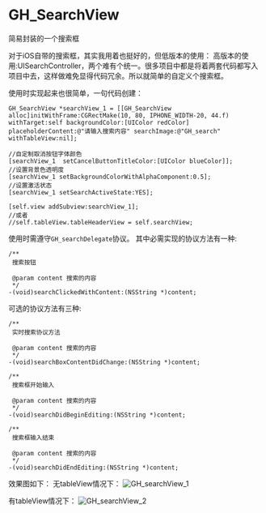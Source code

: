 # GH_SearchView
简易封装的一个搜索框

对于iOS自带的搜索框，其实我用着也挺好的，但低版本的使用：  高版本的使用:UISearchController，两个难有个统一。很多项目中都是将着两套代码都写入项目中去，这样做难免显得代码冗余。所以就简单的自定义个搜索框。

使用时实现起来也很简单，一句代码创建：

```
GH_SearchView *searchView_1 = [[GH_SearchView alloc]initWithFrame:CGRectMake(10, 80, IPHONE_WIDTH-20, 44.f) withTarget:self backgroundColor:[UIColor redColor] placeholderContent:@"请输入搜索内容" searchImage:@"GH_search" withTableView:nil];
 
//自定制取消按钮字体颜色
[searchView_1  setCancelButtonTitleColor:[UIColor blueColor]];
//设置背景色透明度
[searchView_1 setBackgroundColorWithAlphaComponent:0.5];
//设置激活状态
[searchView_1 setSearchActiveState:YES];
    
[self.view addSubview:searchView_1];
//或者
//self.tableView.tableHeaderView = self.searchView;
```
使用时需遵守<code>GH_searchDelegate</code>协议。
其中必需实现的协议方法有一种:

```
/**
 搜索按钮

 @param content 搜索的内容
 */
-(void)searchClickedWithContent:(NSString *)content;
```

可选的协议方法有三种:

```
/**
 实时搜索协议方法

 @param content 搜索的内容
 */
-(void)searchBoxContentDidChange:(NSString *)content;

/**
 搜索框开始输入

 @param content 搜索的内容
 */
-(void)searchDidBeginEditing:(NSString *)content;

/**
 搜索框输入结束

 @param content 搜索的内容
 */
-(void)searchDidEndEditing:(NSString *)content;
```
效果图如下：
无tableView情况下：
![GH_searchView_1](http://obzx0h1re.bkt.clouddn.com/GH_searchView_1.png)

有tableView情况下：
![GH_searchView_2](http://obzx0h1re.bkt.clouddn.com/GH_searchView_2.png)




